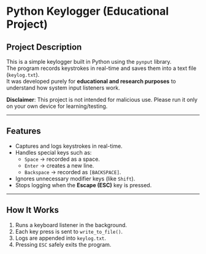 # Python Keylogger (Educational Project)

## Project Description
This is a simple keylogger built in Python using the `pynput` library.  
The program records keystrokes in real-time and saves them into a text file (`keylog.txt`).  
It was developed purely for **educational and research purposes** to understand how system input listeners work.  

**Disclaimer**: This project is not intended for malicious use. Please run it only on your own device for learning/testing.  

---

## Features
- Captures and logs keystrokes in real-time.  
- Handles special keys such as:
  - `Space` → recorded as a space.  
  - `Enter` → creates a new line.  
  - `Backspace` → recorded as `[BACKSPACE]`.  
- Ignores unnecessary modifier keys (like `Shift`).  
- Stops logging when the **Escape (ESC)** key is pressed.  

---

## How It Works
1. Runs a keyboard listener in the background.  
2. Each key press is sent to `write_to_file()`.  
3. Logs are appended into `keylog.txt`.  
4. Pressing `ESC` safely exits the program.  
